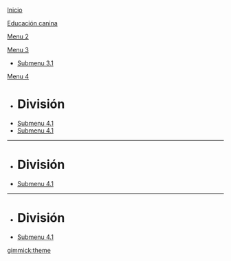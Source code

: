 
[Inicio](index.md)

[Educación canina](sites/xiana_edu_canina.md)

[Menu 2](enconstruccion.md)

[Menu 3]()

 * [Submenu 3.1](enconstruccion.md)


[Menu 4]()

 * # División
 * [Submenu 4.1](enconstruccion.md)
 * [Submenu 4.1](enconstruccion.md)
 ----
 * # División
 * [Submenu 4.1](enconstruccion.md)
 ----
 * # División
 * [Submenu 4.1](enconstruccion.md)

[gimmick:theme](cyborg)

